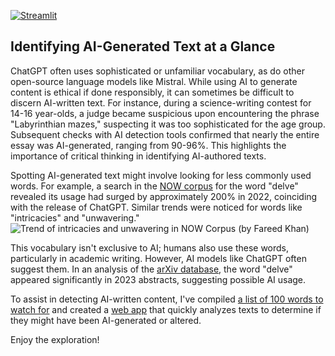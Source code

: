 [![Streamlit](https://img.shields.io/badge/Streamlit-Webapp-green)](https://aitextdetection-jpnl2jqkxprgkf5csgdfzz.streamlit.app/)

## Identifying AI-Generated Text at a Glance

ChatGPT often uses sophisticated or unfamiliar vocabulary, as do other open-source language models like Mistral. While using AI to generate content is ethical if done responsibly, it can sometimes be difficult to discern AI-written text. For instance, during a science-writing contest for 14-16 year-olds, a judge became suspicious upon encountering the phrase "Labyrinthian mazes," suspecting it was too sophisticated for the age group. Subsequent checks with AI detection tools confirmed that nearly the entire essay was AI-generated, ranging from 90-96%. This highlights the importance of critical thinking in identifying AI-authored texts.

Spotting AI-generated text might involve looking for less commonly used words. For example, a search in the [NOW corpus](https://www.english-corpora.org/now/) for the word "delve" revealed its usage had surged by approximately 200% in 2022, coinciding with the release of ChatGPT. Similar trends were noticed for words like "intricacies" and "unwavering."
![Trend of intricacies and unwavering in [NOW](https://www.english-corpora.org/now/) Corpus (by Fareed Khan)](https://cdn-images-1.medium.com/max/6512/1*EgrevS32vUy4eKx3F__oog.png)

This vocabulary isn't exclusive to AI; humans also use these words, particularly in academic writing. However, AI models like ChatGPT often suggest them. In an analysis of the [arXiv database](https://www.kaggle.com/datasets/Cornell-University/arxiv), the word "delve" appeared significantly in 2023 abstracts, suggesting possible AI usage.

To assist in detecting AI-written content, I've compiled [a list of 100 words to watch for](ai_words.txt) and created a [web app](https://aitextdetection-jpnl2jqkxprgkf5csgdfzz.streamlit.app/) that quickly analyzes texts to determine if they might have been AI-generated or altered.

Enjoy the exploration!
